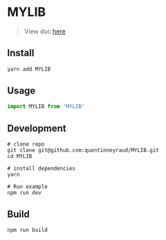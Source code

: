 # MYLIB

> View doc [here](http://MYLIB.com)

## Install

```bash
yarn add MYLIB 
```

## Usage

```js
import MYLIB from 'MYLIB'

```

## Development

```
# clone repo
git clone git@github.com:quentinneyraud/MYLIB.git
cd MYLIB

# install dependencies
yarn

# Run example
npm run dev
```

## Build

```bash
npm run build
```
